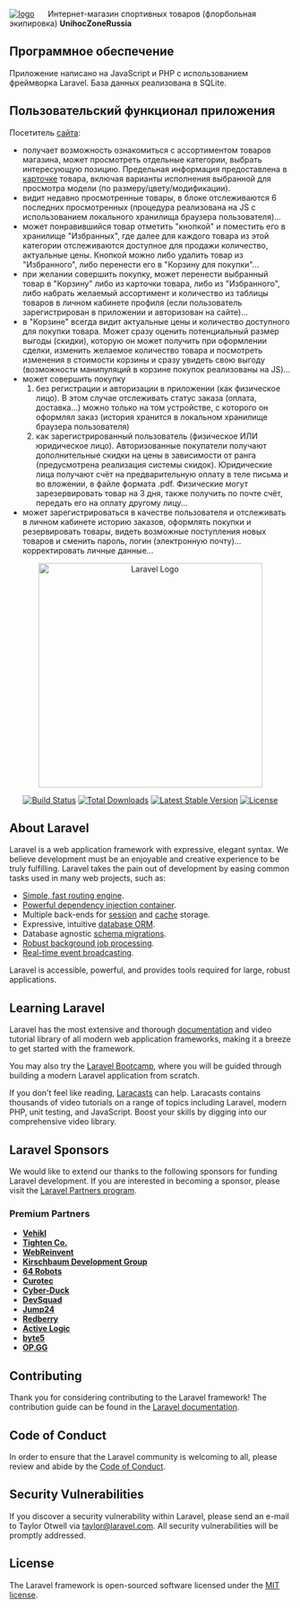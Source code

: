 <p align="left">
<a href="https://unihoczone.ru" target="_blank"><img src="https://unihoczone.ru/storage/icons/logo56.png" alt="logo" title="Перейти на главную страницу сайта" style="margin-right: 20px"></a>
Интернет-магазин спортивных товаров (флорбольная экипировка) <strong>UnihocZoneRussia</strong>
</p>

## Программное обеспечение

Приложение написано на JavaScript и PHP с использованием фреймворка Laravel. База данных реализована в SQLite.

## Пользовательский функционал приложения

Посетитель <a href="https://unihoczone.ru" target="_blank">сайта</a>:

- получает возможность ознакомиться с ассортиментом товаров магазина, может просмотреть отдельные категории, выбрать интересующую позицию. Предельная информация предоставлена в <a href="https://www.unihoczone.ru/products/card/10374-klyushka-dlya-florbola-unihoc-sniper-white-blue-96cm-right">карточке</a> товара, включая варианты исполнения выбранной для просмотра модели (по размеру/цвету/модификации). 
- видит недавно просмотренные товары, в блоке отслеживаются 6 последних просмотренных (процедура реализована на JS с использованием локального хранилища браузера пользователя)...
- может понравившийся товар отметить "кнопкой" и поместить его в хранилище "Избранных", где далее для каждого товара из этой категории отслеживаются доступное для продажи количество, актуальные цены. Кнопкой можно либо удалить товар из "Избранного", либо перенести его в "Корзину для покупки"...
- при желании совершить покупку, может перенести выбранный товар в "Корзину" либо из карточки товара, либо из "Избранного", либо набрать желаемый ассортимент и количество из таблицы товаров в личном кабинете профиля (если пользователь зарегистрирован в приложении и авторизован на сайте)...
- в "Корзине" всегда видит актуальные цены и количество доступного для покупки товара. Может сразу оценить потенциальный размер выгоды (скидки), которую он может получить при оформлении сделки, изменить желаемое количество товара и посмотреть изменения в стоимости корзины и сразу увидеть свою выгоду (возможности манипуляций в корзине покупок реализованы на JS)...
- может совершить покупку 
    1. без регистрации и авторизации в приложении (как физическое лицо). В этом случае отслеживать статус заказа (оплата, доставка...) можно только на том устройстве, с которого он оформлял заказ (история хранится в локальном хранилище браузера пользователя)
    2. как зарегистрированный пользователь (физическое ИЛИ юридическое лицо). Авторизованные покупатели получают дополнительные скидки на цены в зависимости от ранга (предусмотрена реализация системы скидок). Юридические лица получают счёт на предварительную оплату в теле письма и во вложении, в файле формата .pdf. Физические могут зарезервировать товар на 3 дня, также получить по почте счёт, передать его на оплату другому лицу...
- может зарегистрироваться в качестве пользователя и отслеживать в личном кабинете историю заказов, оформлять покупки и резервировать товары, видеть возможные поступления новых товаров и сменить пароль, логин (электронную почту)... корректировать личные данные...



<p align="center"><a href="https://laravel.com" target="_blank"><img src="https://raw.githubusercontent.com/laravel/art/master/logo-lockup/5%20SVG/2%20CMYK/1%20Full%20Color/laravel-logolockup-cmyk-red.svg" width="400" alt="Laravel Logo"></a></p>

<p align="center">
<a href="https://github.com/laravel/framework/actions"><img src="https://github.com/laravel/framework/workflows/tests/badge.svg" alt="Build Status"></a>
<a href="https://packagist.org/packages/laravel/framework"><img src="https://img.shields.io/packagist/dt/laravel/framework" alt="Total Downloads"></a>
<a href="https://packagist.org/packages/laravel/framework"><img src="https://img.shields.io/packagist/v/laravel/framework" alt="Latest Stable Version"></a>
<a href="https://packagist.org/packages/laravel/framework"><img src="https://img.shields.io/packagist/l/laravel/framework" alt="License"></a>
</p>

## About Laravel

Laravel is a web application framework with expressive, elegant syntax. We believe development must be an enjoyable and creative experience to be truly fulfilling. Laravel takes the pain out of development by easing common tasks used in many web projects, such as:

- [Simple, fast routing engine](https://laravel.com/docs/routing).
- [Powerful dependency injection container](https://laravel.com/docs/container).
- Multiple back-ends for [session](https://laravel.com/docs/session) and [cache](https://laravel.com/docs/cache) storage.
- Expressive, intuitive [database ORM](https://laravel.com/docs/eloquent).
- Database agnostic [schema migrations](https://laravel.com/docs/migrations).
- [Robust background job processing](https://laravel.com/docs/queues).
- [Real-time event broadcasting](https://laravel.com/docs/broadcasting).

Laravel is accessible, powerful, and provides tools required for large, robust applications.

## Learning Laravel

Laravel has the most extensive and thorough [documentation](https://laravel.com/docs) and video tutorial library of all modern web application frameworks, making it a breeze to get started with the framework.

You may also try the [Laravel Bootcamp](https://bootcamp.laravel.com), where you will be guided through building a modern Laravel application from scratch.

If you don't feel like reading, [Laracasts](https://laracasts.com) can help. Laracasts contains thousands of video tutorials on a range of topics including Laravel, modern PHP, unit testing, and JavaScript. Boost your skills by digging into our comprehensive video library.

## Laravel Sponsors

We would like to extend our thanks to the following sponsors for funding Laravel development. If you are interested in becoming a sponsor, please visit the [Laravel Partners program](https://partners.laravel.com).

### Premium Partners

- **[Vehikl](https://vehikl.com/)**
- **[Tighten Co.](https://tighten.co)**
- **[WebReinvent](https://webreinvent.com/)**
- **[Kirschbaum Development Group](https://kirschbaumdevelopment.com)**
- **[64 Robots](https://64robots.com)**
- **[Curotec](https://www.curotec.com/services/technologies/laravel/)**
- **[Cyber-Duck](https://cyber-duck.co.uk)**
- **[DevSquad](https://devsquad.com/hire-laravel-developers)**
- **[Jump24](https://jump24.co.uk)**
- **[Redberry](https://redberry.international/laravel/)**
- **[Active Logic](https://activelogic.com)**
- **[byte5](https://byte5.de)**
- **[OP.GG](https://op.gg)**

## Contributing

Thank you for considering contributing to the Laravel framework! The contribution guide can be found in the [Laravel documentation](https://laravel.com/docs/contributions).

## Code of Conduct

In order to ensure that the Laravel community is welcoming to all, please review and abide by the [Code of Conduct](https://laravel.com/docs/contributions#code-of-conduct).

## Security Vulnerabilities

If you discover a security vulnerability within Laravel, please send an e-mail to Taylor Otwell via [taylor@laravel.com](mailto:taylor@laravel.com). All security vulnerabilities will be promptly addressed.

## License

The Laravel framework is open-sourced software licensed under the [MIT license](https://opensource.org/licenses/MIT).
